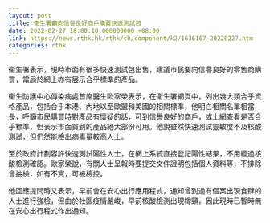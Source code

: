 ```yaml
---
layout: post
title: 衞生署籲向信譽良好商戶購買快速測試包
date: 2022-02-27 18:00:10.000000000 +08:00
link: https://news.rthk.hk/rthk/ch/component/k2/1636167-20220227.htm
categories: rthk
---
```


衞生署表示，現時巿面有很多快速測試包出售，建議市民要向信譽良好的零售商購買，當局於網上亦有展示合乎標準的產品。

衞生防護中心傳染病處首席醫生歐家榮表示，在衞生署網頁中，列出幾大類合乎資格產品，包括合乎本港、內地以至歐盟和美國的相關標準，他明白相關名單相當長，呼籲巿民購買時對產品有懷疑的話，可到信譽良好的商戶，或上網查看是否合乎標準，但表示巿面買到的產品絕大部份可用。他說雖然快速測試靈敏度不及核酸測試，但仍然能檢出病毒量較高人士。 

至於政府計劃容許快速測試陽性人士，在網上系統直接登記陽性結果，不用經過核酸檢測確認。歐家榮說，有關人士呈報時要提交文件證明包括個人資料等，不排除會抽檢，如有不實，可被檢控。

他回應提問時又表示，早前會在安心出行應用程式，通知曾到過有個案出現食肆的人士進行強檢，但由於社區疫情嚴峻，早前核酸檢測出現樽頸，因此現時已暫時無在安心出行程式作出通知。
